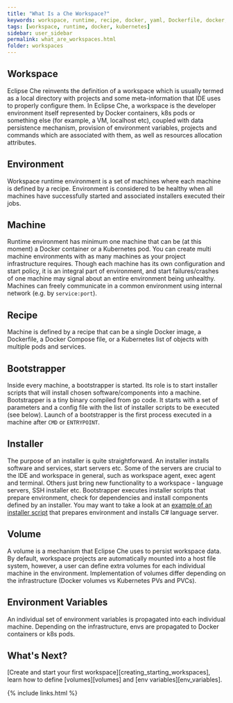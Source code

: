 ```yaml
---
title: "What Is a Che Workspace?"
keywords: workspace, runtime, recipe, docker, yaml, Dockerfile, docker, kubernetes, container, pod
tags: [workspace, runtime, docker, kubernetes]
sidebar: user_sidebar
permalink: what_are_workspaces.html
folder: workspaces
---
```


## Workspace

Eclipse Che reinvents the definition of a workspace which is usually termed as a local directory with projects and some meta-information that IDE uses to properly configure them. In Eclipse Che, a workspace is the developer environment itself represented by Docker containers, k8s pods or something else (for example, a VM, localhost etc), coupled with data persistence mechanism, provision of environment variables, projects and commands which are associated with them, as well as resources allocation attributes.

## Environment

Workspace runtime environment is a set of machines where each machine is defined by a recipe. Environment is considered to be healthy when all machines have successfully started and associated installers executed their jobs.

## Machine

Runtime environment has minimum one machine that can be (at this moment) a Docker container or a Kubernetes pod. You can create multi machine environments with as many machines as your project infrastructure requires. Though each machine has its own configuration and start policy, it is an integral part of environment, and start failures/crashes of one machine may signal about an entire environment being unhealthy. Machines can freely communicate in a common environment using internal network (e.g. by `service:port`).

## Recipe

Machine is defined by a recipe that can be a single Docker image, a Dockerfile, a Docker Compose file, or a Kubernetes list of objects with multiple pods and services.

## Bootstrapper

Inside every machine, a bootstrapper is started. Its role is to start installer scripts that will install chosen software/components into a machine. Bootstrapper is a tiny binary compiled from go code. It starts with a set of parameters and a config file with the list of installer scripts to be executed (see below). Launch of a bootstrapper is the first process executed in a machine after `CMD` or `ENTRYPOINT`.

## Installer

The purpose of an installer is quite straightforward. An installer installs software and services, start servers etc. Some of the servers are crucial to the IDE and workspace in general, such as workspace agent, exec agent and terminal. Others just bring new functionality to a workspace - language servers, SSH installer etc. Bootstrapper executes installer scripts that prepare environment, check for dependencies and install components defined by an installer. You may want to take a look at an [example of an installer script](https://github.com/eclipse/che/blob/che6/agents/ls-csharp/src/main/resources/installers/1.0.1/org.eclipse.che.ls.csharp.script.sh) that prepares environment and installs C# language server.

## Volume

A volume is a mechanism that Eclipse Che uses to persist workspace data. By default, workspace projects are automatically mounted into a host file system, however, a user can define extra volumes for each individual machine in the environment. Implementation of volumes differ depending on the infrastructure (Docker volumes vs Kubernetes PVs and PVCs).

## Environment Variables

An individual set of environment variables is propagated into each individual machine. Depending on the infrastructure, envs are propagated to Docker containers or k8s pods.

## What's Next?

[Create and start your first workspace][creating_starting_workspaces], learn how to define [volumes][volumes] and [env variables][env_variables].

{% include links.html %}

